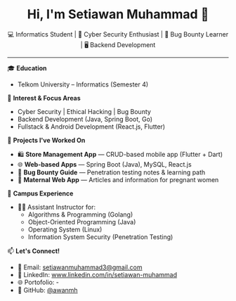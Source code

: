 <h1 align="center">Hi, I'm Setiawan Muhammad 👋</h1>

<p align="center">
  💻 Informatics Student | 🔐 Cyber Security Enthusiast | 🐛 Bug Bounty Learner | 🖥️ Backend Development  
</p>

---

🎓 **Education**  
- Telkom University – Informatics (Semester 4)

🚀 **Interest & Focus Areas**  
- Cyber Security | Ethical Hacking | Bug Bounty  
- Backend Development (Java, Spring Boot, Go)  
- Fullstack & Android Development (React.js, Flutter)

💼 **Projects I've Worked On**
- 🛍️ **Store Management App** — CRUD-based mobile app (Flutter + Dart)  
- 🌐 **Web-based Apps** — Spring Boot (Java), MySQL, React.js  
- 🐞 **Bug Bounty Guide** — Penetration testing notes & learning path  
- 🤰 **Maternal Web App** — Articles and information for pregnant women

🧪 **Campus Experience**
- 👨‍🏫 Assistant Instructor for:
  - Algorithms & Programming (Golang)
  - Object-Oriented Programming (Java)
  - Operating System (Linux)
  - Information System Security (Penetration Testing)

📫 **Let's Connect!**
- 📧 Email: setiawanmuhammad3@gmail.com
- 💼 LinkedIn: www.linkedin.com/in/setiawan-muhammad  
- 🌐 Portofolio: -
- 🐙 GitHub: [@awanmh](https://github.com/awanmh)
